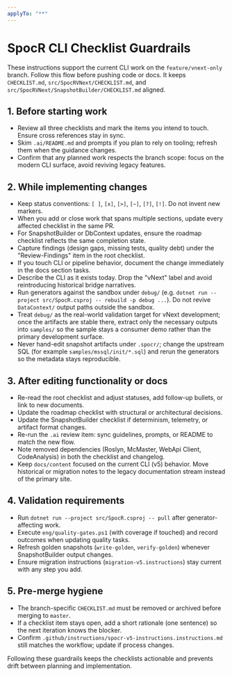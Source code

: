 ```yaml
---
applyTo: "**"
---
```


# SpocR CLI Checklist Guardrails

These instructions support the current CLI work on the `feature/vnext-only` branch. Follow this flow before pushing code or docs. It keeps `CHECKLIST.md`, `src/SpocRVNext/CHECKLIST.md`, and `src/SpocRVNext/SnapshotBuilder/CHECKLIST.md` aligned.

## 1. Before starting work

- Review all three checklists and mark the items you intend to touch. Ensure cross references stay in sync.
- Skim `.ai/README.md` and prompts if you plan to rely on tooling; refresh them when the guidance changes.
- Confirm that any planned work respects the branch scope: focus on the modern CLI surface, avoid reviving legacy features.

## 2. While implementing changes

- Keep status conventions: `[ ]`, `[x]`, `[>]`, `[~]`, `[?]`, `[!]`. Do not invent new markers.
- When you add or close work that spans multiple sections, update every affected checklist in the same PR.
- For SnapshotBuilder or DbContext updates, ensure the roadmap checklist reflects the same completion state.
- Capture findings (design gaps, missing tests, quality debt) under the "Review-Findings" item in the root checklist.
- If you touch CLI or pipeline behavior, document the change immediately in the docs section tasks.
- Describe the CLI as it exists today. Drop the "vNext" label and avoid reintroducing historical bridge narratives.
- Run generators against the sandbox under `debug/` (e.g. `dotnet run --project src/SpocR.csproj -- rebuild -p debug ...`). Do not revive `DataContext/` output paths outside the sandbox.
- Treat `debug/` as the real-world validation target for vNext development; once the artifacts are stable there, extract only the necessary outputs into `samples/` so the sample stays a consumer demo rather than the primary development surface.
- Never hand-edit snapshot artifacts under `.spocr/`; change the upstream SQL (for example `samples/mssql/init/*.sql`) and rerun the generators so the metadata stays reproducible.

## 3. After editing functionality or docs

- Re-read the root checklist and adjust statuses, add follow-up bullets, or link to new documents.
- Update the roadmap checklist with structural or architectural decisions.
- Update the SnapshotBuilder checklist if determinism, telemetry, or artifact format changes.
- Re-run the `.ai` review item: sync guidelines, prompts, or README to match the new flow.
- Note removed dependencies (Roslyn, McMaster, WebApi Client, CodeAnalysis) in both the checklist and changelog.
- Keep `docs/content` focused on the current CLI (v5) behavior. Move historical or migration notes to the legacy documentation stream instead of the primary site.

## 4. Validation requirements

- Run `dotnet run --project src/SpocR.csproj -- pull` after generator-affecting work.
- Execute `eng/quality-gates.ps1` (with coverage if touched) and record outcomes when updating quality tasks.
- Refresh golden snapshots (`write-golden`, `verify-golden`) whenever SnapshotBuilder output changes.
- Ensure migration instructions (`migration-v5.instructions`) stay current with any step you add.

## 5. Pre-merge hygiene

- The branch-specific `CHECKLIST.md` must be removed or archived before merging to `master`.
- If a checklist item stays open, add a short rationale (one sentence) so the next iteration knows the blocker.
- Confirm `.github/instructions/spocr-v5-instructions.instructions.md` still matches the workflow; update if process changes.

Following these guardrails keeps the checklists actionable and prevents drift between planning and implementation.
